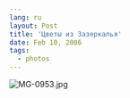 ```yaml
---
lang: ru
layout: Post
title: 'Цветы из Зазеркалья'
date: Feb 10, 2006
tags:
  - photos
---
```




![MG-0953.jpg](upload://MG-0953.jpg)

